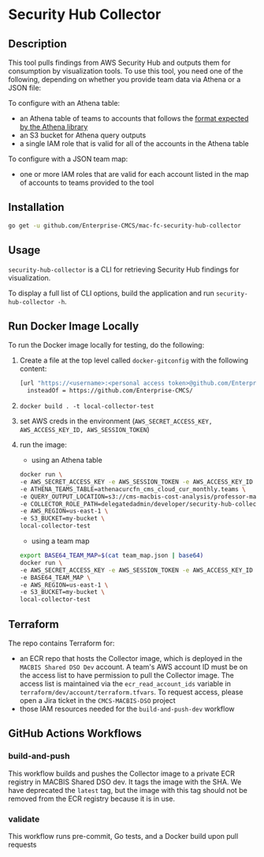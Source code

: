 # Security Hub Collector

## Description

This tool pulls findings from AWS Security Hub and outputs them for consumption by visualization tools. To use this tool, you need one of the following, depending on whether you provide team data via Athena or a JSON file:

To configure with an Athena table:

- an Athena table of teams to accounts that follows the [format expected by the Athena library](https://github.com/Enterprise-CMCS/mac-fc-macbis-cost-analysis/blob/250739e71c9617344a584aab82d5785334c37bba/pkg/athenalib)
- an S3 bucket for Athena query outputs
- a single IAM role that is valid for all of the accounts in the Athena table

To configure with a JSON team map:

- one or more IAM roles that are valid for each account listed in the map of accounts to teams provided to the tool

## Installation

```sh
go get -u github.com/Enterprise-CMCS/mac-fc-security-hub-collector
```

## Usage

`security-hub-collector` is a CLI for retrieving Security Hub findings for visualization.

To display a full list of CLI options, build the application and run `security-hub-collector -h`.

## Run Docker Image Locally

To run the Docker image locally for testing, do the following:

1. Create a file at the top level called `docker-gitconfig` with the following content:

   ```bash
   [url "https://<username>:<personal access token>@github.com/Enterprise-CMCS/"]
     insteadOf = https://github.com/Enterprise-CMCS/
   ```

2. `docker build . -t local-collector-test`
3. set AWS creds in the environment (`AWS_SECRET_ACCESS_KEY, AWS_ACCESS_KEY_ID, AWS_SESSION_TOKEN`)
4. run the image:
   - using an Athena table

   ```bash
   docker run \
   -e AWS_SECRET_ACCESS_KEY -e AWS_SESSION_TOKEN -e AWS_ACCESS_KEY_ID \
   -e ATHENA_TEAMS_TABLE=athenacurcfn_cms_cloud_cur_monthly.teams \
   -e QUERY_OUTPUT_LOCATION=s3://cms-macbis-cost-analysis/professor-mac/teams-query/ \
   -e COLLECTOR_ROLE_PATH=delegatedadmin/developer/security-hub-collector \
   -e AWS_REGION=us-east-1 \
   -e S3_BUCKET=my-bucket \
   local-collector-test
   ```

   - using a team map

   ```bash
   export BASE64_TEAM_MAP=$(cat team_map.json | base64)
   docker run \
   -e AWS_SECRET_ACCESS_KEY -e AWS_SESSION_TOKEN -e AWS_ACCESS_KEY_ID \
   -e BASE64_TEAM_MAP \
   -e AWS_REGION=us-east-1 \
   -e S3_BUCKET=my-bucket \
   local-collector-test
   ```

## Terraform

The repo contains Terraform for:

- an ECR repo that hosts the Collector image, which is deployed in the `MACBIS Shared DSO Dev` account. A team's AWS account ID must be on the access list to have permission to pull the Collector image. The access list is maintained via the `ecr_read_account_ids` variable in `terraform/dev/account/terraform.tfvars`. To request access, please open a Jira ticket in the `CMCS-MACBIS-DSO` project
- those IAM resources needed for the `build-and-push-dev` workflow

## GitHub Actions Workflows

### build-and-push

This workflow builds and pushes the Collector image to a private ECR registry in MACBIS Shared DSO dev. It tags the image with the SHA. We have deprecated the `latest` tag, but the image with this tag should not be removed from the ECR registry because it is in use.

### validate

This workflow runs pre-commit, Go tests, and a Docker build upon pull requests



